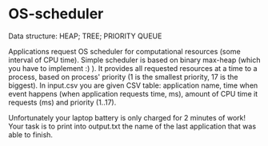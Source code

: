 # OS-scheduler
Data structure: 
HEAP; 
TREE; 
PRIORITY QUEUE

Applications request OS scheduler for computational resources (some interval of CPU time). Simple scheduler is based on binary max-heap (which you have to implement :) ). It provides all requested resources at a time to a process, based on process' priority (1 is the smallest priority, 17 is the biggest). In input.csv you are given CSV table: application name, time when event happens (when application requests time, ms), amount of CPU time it requests (ms) and priority (1..17). 

Unfortunately your laptop battery is only charged for 2 minutes of work! Your task is to print into output.txt the name of the last application that was able to finish. 
